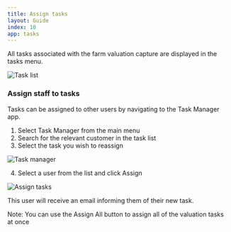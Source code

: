 ```yaml
---
title: Assign tasks
layout: Guide
index: 10
app: tasks
---
```



All tasks associated with the farm valuation capture are displayed in the tasks menu.

![Task list](/images/guides/farm-valuation/ENT_tasks_list.png)

### Assign staff to tasks

Tasks can be assigned to other users by navigating to the Task Manager app. 

1. Select Task Manager from the main menu
2. Search for the relevant customer in the task list
3. Select the task you wish to reassign 

![Task manager](/images/guides/farm-valuation/ENT_task_manager.png)

4. Select a user from the list and click Assign   

![Assign tasks](/images/guides/farm-valuation/ENT_assign_tasks.png)
  
This user will receive an email informing them of their new task.

Note: You can use the Assign All button to assign all of the valuation tasks at once  